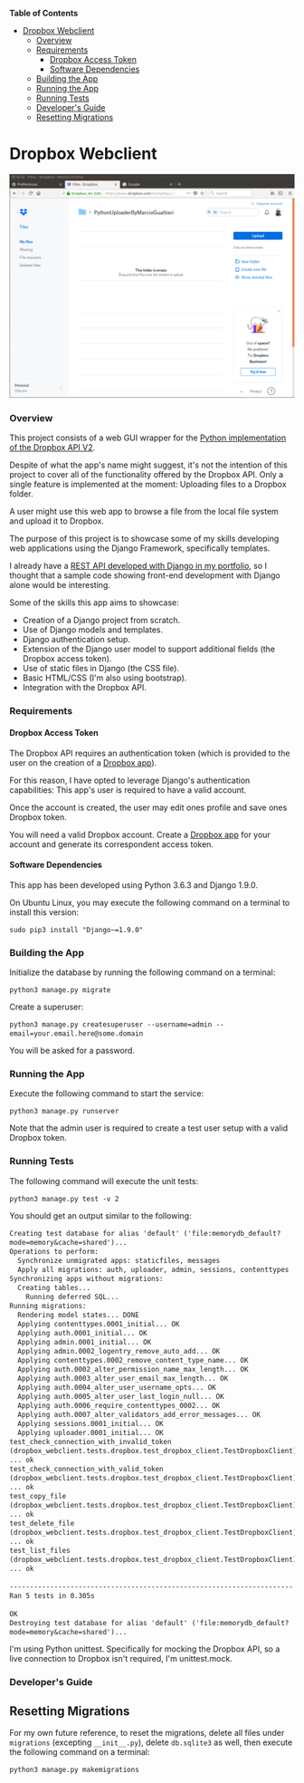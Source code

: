 <!-- START doctoc generated TOC please keep comment here to allow auto update -->
<!-- DON'T EDIT THIS SECTION, INSTEAD RE-RUN doctoc TO UPDATE -->
**Table of Contents**

- [Dropbox Webclient](#dropbox-webclient)
    - [Overview](#overview)
    - [Requirements](#requirements)
      - [Dropbox Access Token](#dropbox-access-token)
      - [Software Dependencies](#software-dependencies)
    - [Building the App](#building-the-app)
    - [Running the App](#running-the-app)
    - [Running Tests](#running-tests)
    - [Developer's Guide](#developers-guide)
  - [Resetting Migrations](#resetting-migrations)

<!-- END doctoc generated TOC please keep comment here to allow auto update -->

# Dropbox Webclient

<kbd>![Magic Squares App](./images/dropbox_webclient1.gif)</kbd>

### Overview

This project consists of a web GUI wrapper for the [Python implementation of the Dropbox API V2](https://www.dropbox.com/developers/documentation/python).

Despite of what the app's name might suggest, it's not the intention of this project to cover all of the functionality offered by the Dropbox API. Only a single feature is implemented at the moment: Uploading files to a Dropbox folder.

A user might use this web app to browse a file from the local file system and upload it to Dropbox.

The purpose of this project is to showcase some of my skills developing web applications using the Django Framework, specifically templates.

I already have a [REST API developed with Django in my portfolio](https://github.com/marciogualtieri/risk_model_builder), so I thought that a sample code showing front-end development with Django alone would be interesting.

Some of the skills this app aims to showcase:

- Creation of a Django project from scratch.
- Use of Django models and templates.
- Django authentication setup.
- Extension of the Django user model to support additional fields (the Dropbox access token).
- Use of static files in Django (the CSS file).
- Basic HTML/CSS (I'm also using bootstrap).
- Integration with the Dropbox API.

### Requirements

#### Dropbox Access Token

The Dropbox API requires an authentication token (which is provided to the user on the creation of a [Dropbox app](https://www.dropbox.com/developers/apps/create)).

For this reason, I have opted to leverage Django's authentication capabilities: This app's user is required to have a valid account.

Once the account is created, the user may edit ones profile and save ones Dropbox token.

You will need a valid Dropbox account. Create a [Dropbox app](https://www.dropbox.com/developers/app) for your account and generate its correspondent access token.

#### Software Dependencies

This app has been developed using Python 3.6.3 and Django 1.9.0.

On Ubuntu Linux, you may execute the following command on a terminal to install this version:

    sudo pip3 install "Django~=1.9.0"

### Building the App

Initialize the database by running the following command on a terminal:

    python3 manage.py migrate

Create a superuser:

    python3 manage.py createsuperuser --username=admin --email=your.email.here@some.domain

You will be asked for a password.

### Running the App

Execute the following command to start the service:

    python3 manage.py runserver

Note that the admin user is required to create a test user setup with a valid Dropbox token.

### Running Tests

The following command will execute the unit tests:

    python3 manage.py test -v 2

You should get an output similar to the following:

    Creating test database for alias 'default' ('file:memorydb_default?mode=memory&cache=shared')...
    Operations to perform:
      Synchronize unmigrated apps: staticfiles, messages
      Apply all migrations: auth, uploader, admin, sessions, contenttypes
    Synchronizing apps without migrations:
      Creating tables...
        Running deferred SQL...
    Running migrations:
      Rendering model states... DONE
      Applying contenttypes.0001_initial... OK
      Applying auth.0001_initial... OK
      Applying admin.0001_initial... OK
      Applying admin.0002_logentry_remove_auto_add... OK
      Applying contenttypes.0002_remove_content_type_name... OK
      Applying auth.0002_alter_permission_name_max_length... OK
      Applying auth.0003_alter_user_email_max_length... OK
      Applying auth.0004_alter_user_username_opts... OK
      Applying auth.0005_alter_user_last_login_null... OK
      Applying auth.0006_require_contenttypes_0002... OK
      Applying auth.0007_alter_validators_add_error_messages... OK
      Applying sessions.0001_initial... OK
      Applying uploader.0001_initial... OK
    test_check_connection_with_invalid_token (dropbox_webclient.tests.dropbox.test_dropbox_client.TestDropboxClient) ... ok
    test_check_connection_with_valid_token (dropbox_webclient.tests.dropbox.test_dropbox_client.TestDropboxClient) ... ok
    test_copy_file (dropbox_webclient.tests.dropbox.test_dropbox_client.TestDropboxClient) ... ok
    test_delete_file (dropbox_webclient.tests.dropbox.test_dropbox_client.TestDropboxClient) ... ok
    test_list_files (dropbox_webclient.tests.dropbox.test_dropbox_client.TestDropboxClient) ... ok

    ----------------------------------------------------------------------
    Ran 5 tests in 0.305s

    OK
    Destroying test database for alias 'default' ('file:memorydb_default?mode=memory&cache=shared')...

I'm using Python unittest. Specifically for mocking the Dropbox API, so a live connection to Dropbox isn't required, I'm unittest.mock.

### Developer's Guide

## Resetting Migrations

For my own future reference, to reset the migrations, delete all files under `migrations`  (excepting `__init__.py`), delete `db.sqlite3` as well, then execute the following command on a terminal:

    python3 manage.py makemigrations
